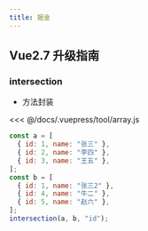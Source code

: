 ```yaml
---
title: 掘金
---
```


## Vue2.7 升级指南

### <vp-word name="交集">intersection</vp-word>

- 方法封装

<<< @/docs/.vuepress/tool/array.js


```js run
const a = [
  { id: 1, name: "张三" },
  { id: 2, name: "李四" },
  { id: 3, name: "王五" },
];
const b = [
  { id: 1, name: "张三2" },
  { id: 4, name: "牛二" },
  { id: 5, name: "赵六" },
];
intersection(a, b, "id");

```
